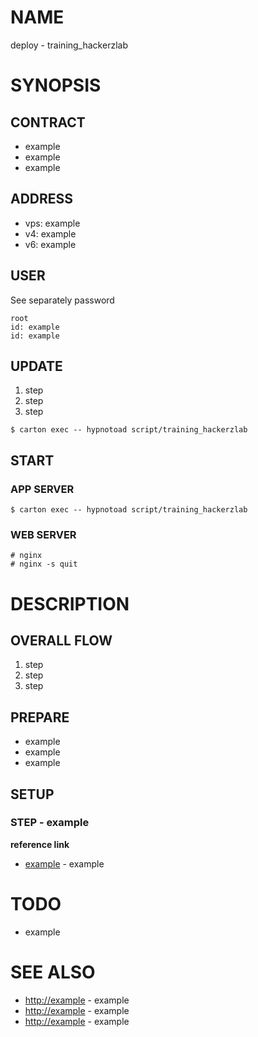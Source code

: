 # NAME

deploy - training_hackerzlab

# SYNOPSIS

## CONTRACT

- example
- example
- example

## ADDRESS

- vps: example
- v4: example
- v6: example

## USER

See separately password

```
root
id: example
id: example
```

## UPDATE

1. step
1. step
1. step

```
$ carton exec -- hypnotoad script/training_hackerzlab
```

## START

### APP SERVER

```
$ carton exec -- hypnotoad script/training_hackerzlab
```

### WEB SERVER

```
# nginx
# nginx -s quit
```

# DESCRIPTION

## OVERALL FLOW

1. step
1. step
1. step

## PREPARE

- example
- example
- example

## SETUP

### STEP - example

__reference link__

- [example](https://example) - example

# TODO

- example

# SEE ALSO

- <http://example> - example
- <http://example> - example
- <http://example> - example
